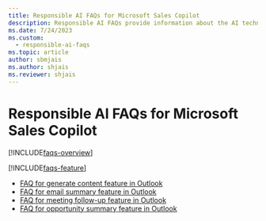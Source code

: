 ```yaml
---
title: Responsible AI FAQs for Microsoft Sales Copilot
description: Responsible AI FAQs provide information about the AI technology used in Microsoft Sales Copilot, along with key considerations and details about how the AI is used, how it was tested and evaluated, and any specific limitations.
ms.date: 7/24/2023
ms.custom: 
  - responsible-ai-faqs
ms.topic: article
author: sbmjais
ms.author: shjais
ms.reviewer: shjais
---
```


# Responsible AI FAQs for Microsoft Sales Copilot

[!INCLUDE[faqs-overview](../includes/faqs-overview.md)]

[!INCLUDE[faqs-feature](../includes/faqs-feature.md)]

- [FAQ for generate content feature in Outlook](faqs-generate-content.md)
- [FAQ for email summary feature in Outlook](faqs-email-summary.md)
- [FAQ for meeting follow-up feature in Outlook](faqs-meeting-follow-up.md)
- [FAQ for opportunity summary feature in Outlook](faqs-oppty-summary.md)